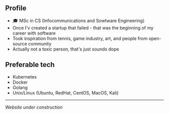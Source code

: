 ## **Profile**
- 🎓 MSc in CS (Infocommunications and Sowtware Engineering)  
- Once I'v created a startup that failed - that was the beginning of my career with software  
- Took inspiration from tennis, game industry, art, and people from open-source community
- Actually not a toxic person, that's just sounds dope  


## **Preferable tech**
- Kubernetes
- Docker
- Golang
- Unix/Linux (Ubuntu, RedHat, CentOS, MacOS, Kali)

--- 
_Website under construction_

<!--
**nikit0xic/nikit0xic** is a ✨ _special_ ✨ repository because its `README.md` (this file) appears on your GitHub profile.


-->
